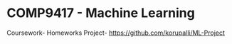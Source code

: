 # COMP9417 - Machine Learning
Coursework- Homeworks 
Project- https://github.com/korupalli/ML-Project
